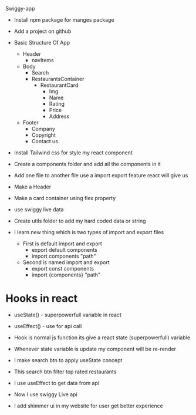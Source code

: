 Swiggy-app

- Install npm package for manges package
- Add a project on github

- Basic Structure Of App

  - Header
    - navItems
  - Body
    - Search
    - RestaurantsContainer
      - RestaurantCard
        - Img
        - Name
        - Rating
        - Price
        - Address
  - Footer
    - Company
    - Copyright
    - Contact us

- Install Tailwind css for style my react component
- Create a components folder and add all the components in it
- Add one file to another file use a import export feature react will give us
- Make a Header
- Make a card container using flex property
- use swiggy live data

- Create utils folder to add my hard coded data or string

- I learn new thing which is two types of import and export files
  - First is default import and export
    - export default components
    - import components "path"
  - Second is named import and export
    - export const components
    - import {components} "path"

# Hooks in react

- useState() - superpowerfull variable in react
- useEffect() - use for api call

- Hook is normal js function its give a react state (superpowerfull) variable
- Whenever state variable is update my component will be re-render

- I make search btn to apply useState concept
- This search btn filter top rated restaurants

- I use useEffect to get data from api
- Now I use swiggy Live api
- I add shimmer ui in my website for user get better experience
